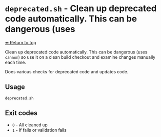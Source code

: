 
# `deprecated.sh` - Clean up deprecated code automatically. This can be dangerous (uses

[⬅ Return to top](index.md)

Clean up deprecated code automatically. This can be dangerous (uses `cannon`) so use it on
a clean build checkout and examine changes manually each time.

Does various checks for deprecated code and updates code.

## Usage

    deprecated.sh
    

## Exit codes

- `0` - All cleaned up
- `1` - If fails or validation fails